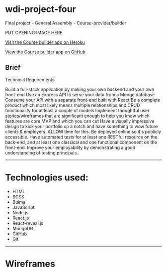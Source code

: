 # wdi-project-four
Final project - General Assembly - Course-provider/builder

PUT OPENING IMAGE HERE

[Visit the Course builder app on Heroku](https://ga-course-builder.herokuapp.com)

[View the Course builder app on GitHub](https://github.com/curtisburns/wdi-project-four)
## Brief
Technical Requirements

Build a full-stack application by making your own backend and your own front-end
Use an Express API to serve your data from a Mongo database
Consume your API with a separate front-end built with React
Be a complete product which most likely means multiple relationships and CRUD functionality for at least a couple of models
Implement thoughtful user stories/wireframes that are significant enough to help you know which features are core MVP and which you can cut
Have a visually impressive design to kick your portfolio up a notch and have something to wow future clients & employers. ALLOW time for this.
Be deployed online so it's publicly accessible.
Have automated tests for at least one RESTful resource on the back-end, and at least one classical and one functional component on the front-end. Improve your employability by demonstrating a good understanding of testing principals.
___
# Technologies used:

* HTML
* SCSS
* Bulma
* JavaScript
* Node.js
* React.js
* React-reveal.js
* MongoDB
* GitHub
* Git

___

# Wireframes

